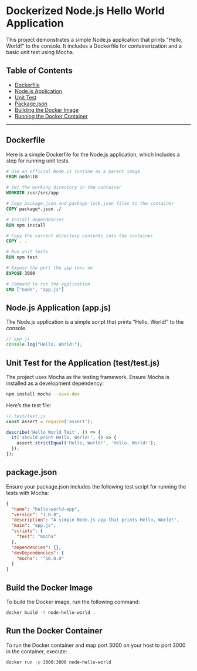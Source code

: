 # Dockerized Node.js Hello World Application

This project demonstrates a simple Node.js application that prints "Hello, World!" to the console. It includes a Dockerfile for containerization and a basic unit test using Mocha.

## Table of Contents

- [Dockerfile](#dockerfile)
- [Node.js Application](#nodejs-application-appjs)
- [Unit Test](#unit-test-for-the-application-testtestjs)
- [Package.json](#packagejson)
- [Building the Docker Image](#build-the-docker-image)
- [Running the Docker Container](#run-the-docker-container)

---

## Dockerfile

Here is a simple Dockerfile for the Node.js application, which includes a step for running unit tests.

```Dockerfile
# Use an official Node.js runtime as a parent image
FROM node:18

# Set the working directory in the container
WORKDIR /usr/src/app

# Copy package.json and package-lock.json files to the container
COPY package*.json ./

# Install dependencies
RUN npm install

# Copy the current directory contents into the container
COPY . .

# Run unit tests
RUN npm test

# Expose the port the app runs on
EXPOSE 3000

# Command to run the application
CMD ["node", "app.js"]
```
## Node.js Application (app.js)
The Node.js application is a simple script that prints “Hello, World!” to the console.
```javascript
// app.js
console.log("Hello, World!");
```

## Unit Test for the Application (test/test.js)
The project uses Mocha as the testing framework. Ensure Mocha is installed as a development dependency:
```bash
npm install mocha --save-dev
```

Here’s the test file:
```javascript
// test/test.js
const assert = require('assert');

describe('Hello World Test', () => {
  it('should print Hello, World!', () => {
    assert.strictEqual('Hello, World!', 'Hello, World!');
  });
});
```

## package.json

Ensure your package.json includes the following test script for running the tests with Mocha:
```json
{
  "name": "hello-world-app",
  "version": "1.0.0",
  "description": "A simple Node.js app that prints Hello, World!",
  "main": "app.js",
  "scripts": {
    "test": "mocha"
  },
  "dependencies": {},
  "devDependencies": {
    "mocha": "^10.0.0"
  }
}
```

## Build the Docker Image
To build the Docker image, run the following command:
```bash
docker build -t node-hello-world .
```

## Run the Docker Container
To run the Docker container and map port 3000 on your host to port 3000 in the container, execute:
```bash
docker run -p 3000:3000 node-hello-world
```

